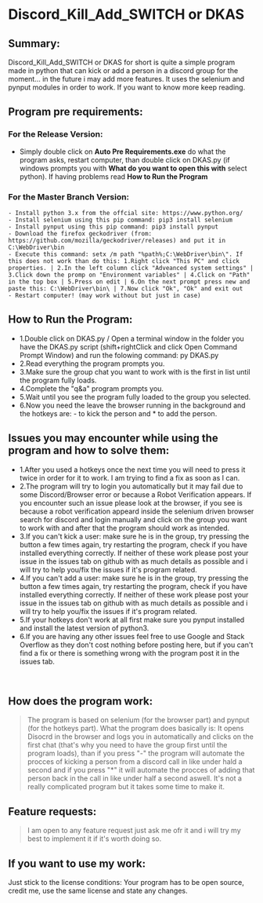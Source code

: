 # Discord_Kill_Add_SWITCH or DKAS
## Summary:

Discord_Kill_Add_SWITCH or DKAS for short is quite a simple program made in python that can kick or add a person in a discord group for the moment... in the future i may add more features. It uses the selenium and pynput modules in order to work. If you want to know more keep reading.


## Program pre requirements:

### For the Release Version:
 * Simply double click on **Auto Pre Requirements.exe** do what the program asks, restart computer, than double click on DKAS.py (if windows prompts you with **What do you want to open this with** select python). If having problems read **How to Run the Program**


  ### For the Master Branch Version:
    - Install python 3.x from the offcial site: https://www.python.org/
    - Install selenium using this pip command: pip3 install selenium
    - Install pynput using this pip command: pip3 install pynput
    - Download the firefox geckodriver (from: https://github.com/mozilla/geckodriver/releases) and put it in C:\WebDriver\bin
    - Execute this command: setx /m path "%path%;C:\WebDriver\bin\". If this does not work than do this: 1.Right click "This PC" and click properties. | 2.In the left column click "Adveanced system settings" | 3.Click down the promp on "Environment variables" | 4.Click on "Path" in the top box | 5.Press on edit | 6.On the next prompt press new and paste this: C:\WebDriver\bin\ | 7.Now click "Ok", "Ok" and exit out
    - Restart computer! (may work without but just in case)
   



## How to Run the Program:<br />
  * 1.Double click on DKAS.py / Open a terminal window in the folder you have the DKAS.py script (shift+rightClick and click Open Command Prompt Window) and run the folowing command: py DKAS.py<br />
* 2.Read everything the program prompts you.<br />
 * 3.Make sure the group chat you want to work with is the first in list until the program fully loads.<br />
* 4.Complete the "q&a" program prompts you.<br />
* 5.Wait until you see the program fully loaded to the group you selected.<br />
* 6.Now you need the leave the browser running in the background and the hotkeys are: - to kick the person and * to add the person.


## Issues you may encounter while using the program and how to solve them:<br />
* 1.After you used a hotkeys once the next time you will need to press it twice in order for it to work. I am trying to find a fix as soon as I can.<br />
* 2.The program will try to login you automatically but it may fail due to some Discord/Browser error or because a Robot Verification appears. If you encounter such an issue please look at the browser, if you see is because a robot verification appeard inside the selenium driven browser search for discord and login manually and click on the group you want to work with and after that the program should work as intended.<br />
* 3.If you can't kick a user: make sure he is in the group, try pressing the button a few times again, try restarting the program, check if you have installed everything correctly. If neither of these work please post your issue in the issues tab on github with as much details as possible and i will try to help you/fix the issues if it's program related.<br />
* 4.If you can't add a user: make sure he is in the group, try pressing the button a few times again, try restarting the program, check if you have installed everything correctly. If neither of these work please post your issue in the issues tab on github with as much details as possible and i will try to help you/fix the issues if it's program related.<br />
* 5.If your hotkeys don't work at all first make sure you pynput installed and install the latest version of python3.<br />
* 6.If you are having any other issues feel free to use Google and Stack Overflow as they don't cost nothing before posting here, but if you can't find a fix or there is something wrong with the program post it in the issues tab.<br />
<br />


## How does the program work:

>The program is based on selenium (for the browser part) and pynput (for the hotkeys part). What the program does basically is: It opens Disocrd in the browser and logs you in automatically and clicks on the first chat (that's why you need to have the group first until the program loads), than if you press "-" the program will automate the procces of kicking a person from a discord call in like under hald a second and if you press "\*" it will automate the procces of adding that person back in the call in like under half a second aswell. It's not a really complicated program but it takes some time to make it.<br />


## Feature requests:
>I am open to any feature request just ask me ofr it and i will try my best to implement it if it's worth doing so.
    
## If you want to use my work:
Just stick to the license conditions: Your program has to be open source, credit me, use the same license and state any changes.
